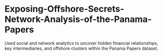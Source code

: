# Exposing-Offshore-Secrets-Network-Analysis-of-the-Panama-Papers

Used social and network analytics to uncover hidden financial relationships, key intermediaries, and offshore clusters within the Panama Papers dataset.
